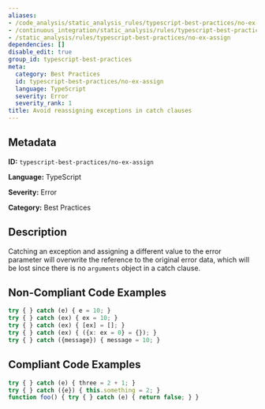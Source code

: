 ```yaml
---
aliases:
- /code_analysis/static_analysis_rules/typescript-best-practices/no-ex-assign
- /continuous_integration/static_analysis/rules/typescript-best-practices/no-ex-assign
- /static_analysis/rules/typescript-best-practices/no-ex-assign
dependencies: []
disable_edit: true
group_id: typescript-best-practices
meta:
  category: Best Practices
  id: typescript-best-practices/no-ex-assign
  language: TypeScript
  severity: Error
  severity_rank: 1
title: Avoid reassigning exceptions in catch clauses
---
```

<!--  SOURCED FROM https://github.com/DataDog/datadog-static-analyzer-rule-docs -->


## Metadata
**ID:** `typescript-best-practices/no-ex-assign`

**Language:** TypeScript

**Severity:** Error

**Category:** Best Practices

## Description
Catching an exception and assigning a different value to the error parameter will overwrite the reference to the original error data, which will be lost since there is no `arguments` object in a catch clause.

## Non-Compliant Code Examples
```typescript
try { } catch (e) { e = 10; }
try { } catch (ex) { ex = 10; }
try { } catch (ex) { [ex] = []; }
try { } catch (ex) { ({x: ex = 0} = {}); }
try { } catch ({message}) { message = 10; }
```

## Compliant Code Examples
```typescript
try { } catch (e) { three = 2 + 1; }
try { } catch ({e}) { this.something = 2; }
function foo() { try { } catch (e) { return false; } }
```

